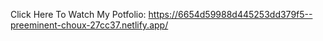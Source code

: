 Click Here To Watch My Potfolio:
https://6654d59988d445253dd379f5--preeminent-choux-27cc37.netlify.app/
